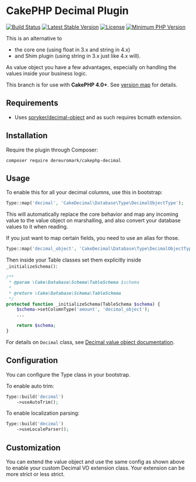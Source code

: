 # CakePHP Decimal Plugin

[![Build Status](https://api.travis-ci.org/dereuromark/cakephp-decimal.svg?branch=master)](https://travis-ci.org/dereuromark/cakephp-decimal)
[![Latest Stable Version](https://poser.pugx.org/dereuromark/cakephp-decimal/v/stable.svg)](https://packagist.org/packages/dereuromark/cakephp-decimal)
[![License](https://poser.pugx.org/dereuromark/cakephp-decimal/license)](https://packagist.org/packages/dereuromark/cakephp-decimal)
[![Minimum PHP Version](https://img.shields.io/badge/php-%3E%3D%207.1-8892BF.svg)](https://php.net/)

This is an alternative to
 * the core one (using float in 3.x and string in 4.x)
 * and Shim plugin (using string in 3.x just like 4.x will).

As value object you have a few advantages, especially on handling the values inside your business logic.

This branch is for use with **CakePHP 4.0+**. See [version map](https://github.com/dereuromark/cakephp-decimal/wiki#cakephp-version-map) for details.

## Requirements

- Uses [spryker/decimal-object](https://github.com/spryker/decimal-object) and as such requires bcmath extension.

## Installation
Require the plugin through Composer:
```
composer require dereuromark/cakephp-decimal
```

## Usage

To enable this for all your decimal columns, use this in bootstrap:
```php
Type::map('decimal', 'CakeDecimal\Database\Type\DecimalObjectType');
 ```

This will automatically replace the core behavior and map any incoming value to the value object on marshalling,
and also convert your database values to it when reading.

If you just want to map certain fields, you need to use an alias for those.
```php
Type::map('decimal_object', 'CakeDecimal\Database\Type\DecimalObjectType');
 ```
Then inside your Table classes set them explicitly inside `_initializeSchema()`:
```php
/**
 * @param \Cake\Database\Schema\TableSchema $schema
 *
 * @return \Cake\Database\Schema\TableSchema
 */
protected function _initializeSchema(TableSchema $schema) {
    $schema->setColumnType('amount', 'decimal_object');
    ...

    return $schema;
}
```

For details on `Decimal` class, see [Decimal value object documentation](https://github.com/spryker/decimal-object/tree/master/docs).


## Configuration

You can configure the Type class in your bootstrap.

To enable auto trim:
```php
Type::build('decimal')
    ->useAutoTrim();
```

To enable localization parsing:
```php
Type::build('decimal')
    ->useLocaleParser();
```

## Customization

You can extend the value object and use the same config as shown above to enable your custom Decimal VO extension class.
Your extension can be more strict or less strict.

